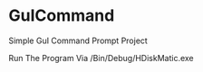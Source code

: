 GuICommand
==========

Simple GuI Command Prompt Project


Run The Program Via /Bin/Debug/HDiskMatic.exe
